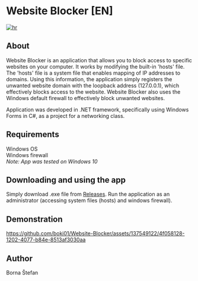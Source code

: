 # Website Blocker [EN]

[![hr](https://img.shields.io/badge/lang-hr-blue.svg)](https://github.com/boki01/Website-Blocker/blob/master/README.md)

## About

Website Blocker is an application that allows you to block access to specific websites on your computer. It works by modifying the built-in 'hosts' file. The 'hosts' file is a system file that enables mapping of IP addresses to domains. Using this information, the application simply registers the unwanted website domain with the loopback address (127.0.0.1), which effectively blocks access to the website.
Website Blocker also uses the Windows default firewall to effectively block unwanted websites.

Application was developed in .NET framework, specifically using Windows Forms in C#, as a project for a networking class.


## Requirements 

Windows OS
<br />Windows firewall
<br />*Note: App was tested on Windows 10*

## Downloading and using the app

Simply download .exe file from [Releases](https://github.com/boki01/Website-Blocker/releases). Run the application as an administrator (accessing system files (hosts) and windows firewall).

## Demonstration

https://github.com/boki01/Website-Blocker/assets/137549122/4f058128-1202-4077-b84e-8513af3030aa


## Author

Borna Štefan
